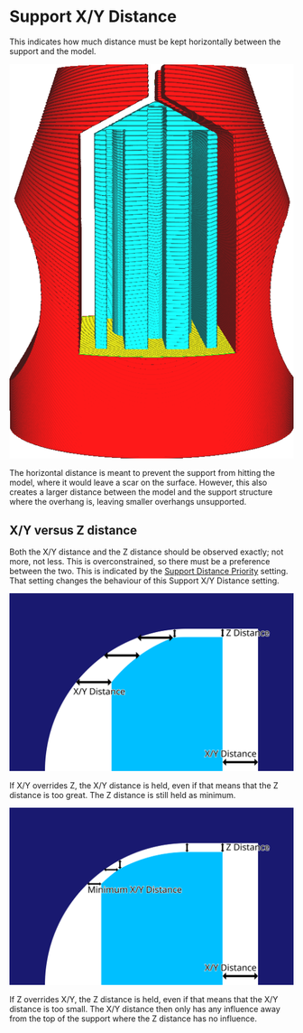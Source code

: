Support X/Y Distance
====
This indicates how much distance must be kept horizontally between the support and the model.

<!--screenshot {
"image_path": "support_xy_distance.png",
"models": [{"script": "clamp.scad"}],
"camera_position": [-8, 185, 42],
"settings": {
    "support_enable": true,
    "support_xy_overrides_z": true,
    "support_xy_distance": 2
},
"colours": 64
}-->
![A horizontal gap between the support and the model](../images/support_xy_distance.png)

The horizontal distance is meant to prevent the support from hitting the model, where it would leave a scar on the surface. However, this also creates a larger distance between the model and the support structure where the overhang is, leaving smaller overhangs unsupported.

X/Y versus Z distance
----
Both the X/Y distance and the Z distance should be observed exactly; not more, not less. This is overconstrained, so there must be a preference between the two. This is indicated by the [Support Distance Priority](support_xy_overrides_z.md) setting. That setting changes the behaviour of this Support X/Y Distance setting.

![X/Y overrides Z](../images/support_xy_overrides_z.svg)

If X/Y overrides Z, the X/Y distance is held, even if that means that the Z distance is too great. The Z distance is still held as minimum.

![Z overrides X/Y](../images/support_z_overrides_xy.svg)

If Z overrides X/Y, the Z distance is held, even if that means that the X/Y distance is too small. The X/Y distance then only has any influence away from the top of the support where the Z distance has no influence.